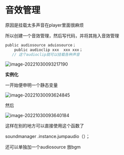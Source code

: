 # 音效管理

原因是挂载太多声音在player里面很麻烦

所以创建一个音效管理，然后写代码，并将其拖入音效管理

```c
public audiosource aduiosource；
    public audioclip xxx  xxx xxx；
   // 这个audioclip就可以挂载各种声音

```

![image-20221030093217190](C:\Users\Pluto\AppData\Roaming\Typora\typora-user-images\image-20221030093217190.png)

**实例化**

一开始便申明一个静态变量

![image-20221030093624845](C:\Users\Pluto\AppData\Roaming\Typora\typora-user-images\image-20221030093624845.png)

然后

![image-20221030093640184](C:\Users\Pluto\AppData\Roaming\Typora\typora-user-images\image-20221030093640184.png)

这样在别的地方可以直接使用这个函数了

soundmanager .instance.jumpaudio（）；



还可以单独加一个audiosource 放bgm